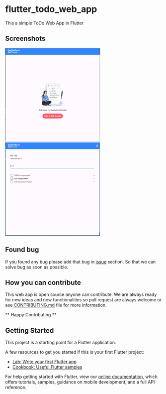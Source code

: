 # flutter_todo_web_app

This a simple ToDo Web App in Flutter

## Screenshots

<img src="ss1.PNG" height="300em" /> <img src="ss2.PNG" height="300em" />

## Found bug
If you found any bug please add that bug in [issue](https://github.com/learnwithgeeks/Flutter_ToDo_WebApp/issues) section. So that we can solve bug as soon as possible.

## How you can contribute
This web app is open source anyone can contribute. We are always ready for new ideas and new functionalities so pull request are always welcome or see [CONTRIBUTING.md](https://github.com/learnwithgeeks/Flutter_ToDo_WebApp/blob/master/CONTRIBUTING.md) file for more information.

** Happy Contributing **

## Getting Started

This project is a starting point for a Flutter application.

A few resources to get you started if this is your first Flutter project:

- [Lab: Write your first Flutter app](https://flutter.dev/docs/get-started/codelab)
- [Cookbook: Useful Flutter samples](https://flutter.dev/docs/cookbook)

For help getting started with Flutter, view our
[online documentation](https://flutter.dev/docs), which offers tutorials,
samples, guidance on mobile development, and a full API reference.
